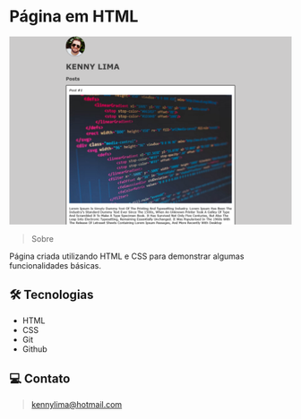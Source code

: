 # Página em HTML

![preview](./.github/preview.png)

> Sobre

Página criada utilizando HTML e CSS para demonstrar algumas funcionalidades básicas.

## 🛠 Tecnologias 
- HTML
- CSS
- Git
- Github

## 💻 Contato 

 > kennylima@hotmail.com